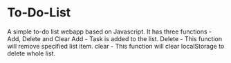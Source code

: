 # To-Do-List

A simple to-do list webapp based on Javascript.
It has three functions - Add, Delete and Clear
Add - Task is added to the list.
Delete -  This function  will remove specified list item.
clear -  This function  will clear localStorage to delete whole list.